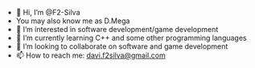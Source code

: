 - 👋 Hi, I’m @F2-Silva
- You may also know me as D.Mega
- 👀 I’m interested in software development/game development
- 🌱 I’m currently learning C++ and some other programming languages
- 💞️ I’m looking to collaborate on software and game development
- 📫 How to reach me: davi.f2silva@gmail.com

<!---
F2-Silva/F2-Silva is a ✨ special ✨ repository because its `README.md` (this file) appears on your GitHub profile.
You can click the Preview link to take a look at your changes.
--->
